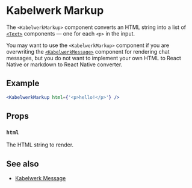 # Kabelwerk Markup

The `<KabelwerkMarkup>` component converts an HTML string into a list of [`<Text>`](https://reactnative.dev/docs/text) components — one for each `<p>` in the input.

You may want to use the `<KabelwerkMarkup>` component if you are overwriting the [`<KabelwerkMessage>`](./KabelwerkMessage.md) component for rendering chat messages, but you do not want to implement your own HTML to React Native or markdown to React Native converter.

## Example

```jsx
<KabelwerkMarkup html={'<p>hello!</p>'} />
```

## Props

### `html`

The HTML string to render.

## See also

- [Kabelwerk Message](./KabelwerkMessage.md)
